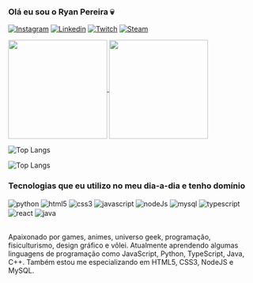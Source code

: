 ### Olá eu sou o Ryan Pereira 💀

[![Instagram](https://img.shields.io/badge/Instagram-E4405F?style=for-the-badge&logo=instagram&logoColor=white)](https://www.instagram.com/https.home.profile.ryan.js/)
[![Linkedin](https://img.shields.io/badge/LinkedIn-0077B5?style=for-the-badge&logo=linkedin&logoColor=white)](https://www.linkedin.com/in/ryan-silva-0b16b6279/)
[![Twitch](https://img.shields.io/badge/Twitch-9146FF?style=for-the-badge&logo=twitch&logoColor=white)](https://www.twitch.tv/ryyyyyanz)
[![Steam](https://img.shields.io/badge/Steam-000000?style=for-the-badge&logo=steam&logoColor=white)](https://steamcommunity.com/profiles/76561199511325014/)

<a href="https://github.com/anuraghazra/github-readme-stats">
  <img height=200 align="center" src="https://github-readme-stats.vercel.app/api?username=RyanPSilvaa" />
</a>
<a href="https://github.com/anuraghazra/convoychat">
  <img height=200 align="center" src="https://github-readme-stats.vercel.app/api/top-langs?username=RyanPSilvaa&layout=compact&langs_count=8&card_width=320" />
</a>

![Top Langs](https://github-readme-stats.vercel.app/api/top-langs/?username=RyanPSilvaa&langs)

![Top Langs](https://github-readme-stats.vercel.app/api/top-langs/?username=RyanPSilvaa&hide_progress=true)



### Tecnologias que eu utilizo no meu dia-a-dia e tenho domínio

<div>
    <img align="center" alt="python" src="https://img.shields.io/badge/Python-14354C?style=for-the-badge&logo=python&logoColor=white">
    <img align="center" alt="html5" src="https://img.shields.io/badge/HTML5-E34F26?style=for-the-badge&logo=html5&logoColor=white">
    <img align="center" alt="css3" src="https://img.shields.io/badge/CSS3-1572B6?style=for-the-badge&logo=css3&logoColor=white">
    <img align="center" alt="javascript" src="https://img.shields.io/badge/JavaScript-F7DF1E?style=for-the-badge&logo=javascript&logoColor=black">
    <img align="center" alt="nodeJs" src="https://img.shields.io/badge/Node.js-43853D?style=for-the-badge&logo=node.js&logoColor=white">
    <img align="center" alt="mysql" src="https://img.shields.io/badge/MySQL-00000F?style=for-the-badge&logo=mysql&logoColor=white">
    <img align="center" alt="typescript" src="https://img.shields.io/badge/TypeScript-007ACC?style=for-the-badge&logo=typescript&logoColor=white">
    <img align="center" alt="react" src="https://img.shields.io/badge/React-20232A?style=for-the-badge&logo=react&logoColor=61DAFB">
    <img align="center" alt="java" src="https://img.shields.io/badge/Java-ED8B00?style=for-the-badge&logo=openjdk&logoColor=white">
</div><br>

Apaixonado por games, animes, universo geek, programação, fisiculturismo, design gráfico e vôlei. Atualmente aprendendo algumas linguagens de programação como JavaScript, Python, TypeScript, Java, C++. Também estou me especializando em HTML5, CSS3, NodeJS e MySQL.


